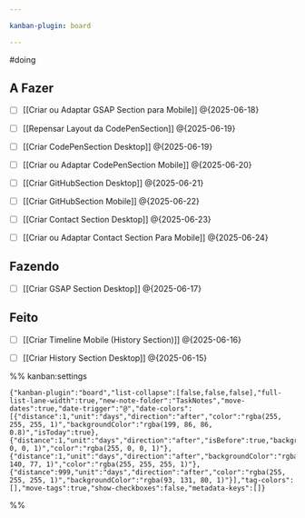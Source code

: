 ```yaml
---

kanban-plugin: board

---
```

#doing 
## A Fazer

- [ ] [[Criar ou Adaptar GSAP Section para Mobile]] @{2025-06-18}
- [ ] [[Repensar Layout da CodePenSection]] @{2025-06-19}
- [ ] [[Criar CodePenSection Desktop]] @{2025-06-19}
- [ ] [[Criar ou Adaptar CodePenSection Mobile]] @{2025-06-20}
- [ ] [[Criar GitHubSection Desktop]] @{2025-06-21}
- [ ] [[Criar GitHubSection Mobile]] @{2025-06-22}
- [ ] [[Criar Contact Section Desktop]] @{2025-06-23}
- [ ] [[Criar ou Adaptar Contact Section Para Mobile]] @{2025-06-24}


## Fazendo

- [ ] [[Criar GSAP Section Desktop]] @{2025-06-17}


## Feito

- [ ] [[Criar Timeline Mobile (History Section)]] @{2025-06-16}
- [ ] [[Criar History Section Desktop]] @{2025-06-15}




%% kanban:settings
```
{"kanban-plugin":"board","list-collapse":[false,false,false],"full-list-lane-width":true,"new-note-folder":"TaskNotes","move-dates":true,"date-trigger":"@","date-colors":[{"distance":1,"unit":"days","direction":"after","color":"rgba(255, 255, 255, 1)","backgroundColor":"rgba(199, 86, 86, 0.8)","isToday":true},{"distance":1,"unit":"days","direction":"after","isBefore":true,"backgroundColor":"rgba(0, 0, 0, 1)","color":"rgba(255, 0, 0, 1)"},{"distance":1,"unit":"days","direction":"after","backgroundColor":"rgba(143, 140, 77, 1)","color":"rgba(255, 255, 255, 1)"},{"distance":999,"unit":"days","direction":"after","color":"rgba(255, 255, 255, 1)","backgroundColor":"rgba(93, 131, 80, 1)"}],"tag-colors":[],"move-tags":true,"show-checkboxes":false,"metadata-keys":[]}
```
%%